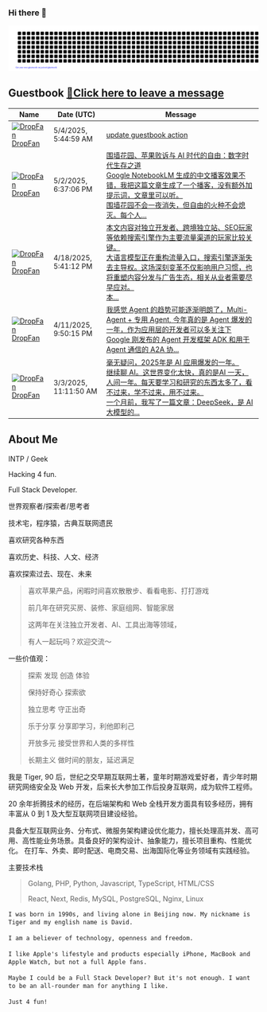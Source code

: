 ### Hi there 👋

<!--
**DropFan/DropFan** is a ✨ _special_ ✨ repository because its `README.md` (this file) appears on your GitHub profile.

Here are some ideas to get you started:

- 🔭 I’m currently working on ...
- 🌱 I’m currently learning ...
- 👯 I’m looking to collaborate on ...
- 🤔 I’m looking for help with ...
- 💬 Ask me about ...
- 📫 How to reach me: ...
- 😄 Pronouns: ...
- ⚡ Fun fact: ...
![Tiger's GitHub stats](https://github-readme-stats.vercel.app/api?username=dropfan&include_all_commits=true&count_private=true&show_icons=true&theme=transparent)
[![Top Langs](https://github-readme-stats.vercel.app/api/top-langs/?username=dropfan&hide=shell)](https://github.com/anuraghazra/github-readme-stats)
-->

![I'm Tiger](gitartwork.svg)

## Guestbook [📝Click here to leave a message](https://github.com/DropFan/DropFan/issues/1#react-issue-comment-composer)
<!-- Guestbook -->
| Name | Date (UTC) | Message |
|---|---|---|
| <a href="https://github.com/DropFan"><img width="24" src="https://avatars.githubusercontent.com/u/1765378?s=24&u=856b621b99ff7c3bf23f4dcbd096e2569f7df7e1&v=4" alt="DropFan" /> DropFan</a> |5/4/2025, 5:44:59 AM|<a href="https://github.com/DropFan/DropFan/issues/1#issuecomment-2849022794">update guestbook action</a>|
| <a href="https://github.com/DropFan"><img width="24" src="https://avatars.githubusercontent.com/u/1765378?s=24&u=856b621b99ff7c3bf23f4dcbd096e2569f7df7e1&v=4" alt="DropFan" /> DropFan</a> |5/2/2025, 6:37:06 PM|<a href="https://github.com/DropFan/DropFan/issues/1#issuecomment-2847856535">围墙花园、苹果败诉与 AI 时代的自由：数字时代生存之道<br />Google NotebookLM 生成的中文播客效果不错，我把这篇文章生成了一个播客，没有额外加提示词，文章里可以听。<br />围墙花园不会一夜消失，但自由的火种不会熄灭。每个人...</a>|
| <a href="https://github.com/DropFan"><img width="24" src="https://avatars.githubusercontent.com/u/1765378?s=24&u=856b621b99ff7c3bf23f4dcbd096e2569f7df7e1&v=4" alt="DropFan" /> DropFan</a> |4/18/2025, 5:41:12 PM|<a href="https://github.com/DropFan/DropFan/issues/1#issuecomment-2815911033">本文内容对独立开发者、跨境独立站、SEO玩家等依赖搜索引擎作为主要流量渠道的玩家比较关键。<br />大语言模型正在重构流量入口，搜索引擎逐渐失去主导权。这场深刻变革不仅影响用户习惯，也将重塑内容分发与广告生态，相关从业者需要尽早应对。<br />本...</a>|
| <a href="https://github.com/DropFan"><img width="24" src="https://avatars.githubusercontent.com/u/1765378?s=24&u=856b621b99ff7c3bf23f4dcbd096e2569f7df7e1&v=4" alt="DropFan" /> DropFan</a> |4/11/2025, 9:50:15 PM|<a href="https://github.com/DropFan/DropFan/issues/1#issuecomment-2798070117">我感觉 Agent 的趋势可能逐渐明朗了，Multi-Agent + 专用 Agent, 今年真的是 Agent 爆发的一年，作为应用层的开发者可以多关注下 Google 刚发布的 Agent 开发框架 ADK 和用于 Agent 通信的 A2A 协...</a>|
| <a href="https://github.com/DropFan"><img width="24" src="https://avatars.githubusercontent.com/u/1765378?s=24&u=856b621b99ff7c3bf23f4dcbd096e2569f7df7e1&v=4" alt="DropFan" /> DropFan</a> |3/3/2025, 11:11:50 AM|<a href="https://github.com/DropFan/DropFan/issues/1#issuecomment-2694026622">毫无疑问，2025年是 AI 应用爆发的一年。<br />继续聊 AI。这世界变化太快，真的是AI 一天，人间一年。每天要学习和研究的东西太多了，看不过来，学不过来，用不过来。<br />一个月前，我写了一篇文章：DeepSeek，是 AI 大模型的...</a>|
<!-- /Guestbook -->

## About Me

INTP / Geek

Hacking 4 fun.

Full Stack Developer.

世界观察者/探索者/思考者

技术宅，程序猿，古典互联网遗民

喜欢研究各种东西

喜欢历史、科技、人文、经济

喜欢探索过去、现在、未来

>喜欢苹果产品，闲暇时间喜欢散散步、看看电影、打打游戏
>
>前几年在研究买房、装修、家庭组网、智能家居
>
>这两年在关注独立开发者、AI、工具出海等领域，
>
>有人一起玩吗？欢迎交流～

一些价值观：
>探索 发现 创造 体验
>
>保持好奇心 探索欲
>
>独立思考 守正出奇
>
>乐于分享 分享即学习，利他即利己
>
>开放多元 接受世界和人类的多样性
>
>长期主义 做时间的朋友，延迟满足

我是 Tiger, 90 后，世纪之交早期互联网土著，童年时期游戏爱好者，青少年时期研究网络安全及 Web 开发，后来长大参加工作后投身互联网，成为软件工程师。

20 余年折腾技术的经历，在后端架构和 Web 全栈开发方面具有较多经历，拥有丰富从 0 到 1 及大型互联网项目建设经验。

具备大型互联网业务、分布式、微服务架构建设优化能力，擅长处理高并发、高可用、高性能业务场景。具备良好的架构设计、抽象能力，擅长项目重构、性能优化。
在打车、外卖、即时配送、电商交易、出海国际化等业务领域有实践经验。

主要技术栈
>Golang, PHP, Python, Javascript, TypeScript, HTML/CSS
>
>React, Next, Redis, MySQL, PostgreSQL, Nginx, Linux



```
I was born in 1990s, and living alone in Beijing now. My nickname is Tiger and my english name is David.

I am a believer of technology, openness and freedom.

I like Apple's lifestyle and products especially iPhone, MacBook and Apple Watch, but not a full Apple fans.

Maybe I could be a Full Stack Developer? But it's not enough. I want to be an all-rounder man for anything I like.

Just 4 fun!
```
